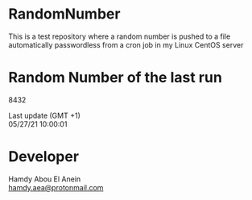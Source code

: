 # RandomNumber    
This is a test repository where a random number is pushed to a file automatically passwordless from a cron job in my Linux CentOS server    
# Random Number of the last run   
8432
      
Last update (GMT +1)    
05/27/21 10:00:01
# Developer    
Hamdy Abou El Anein   
hamdy.aea@protonmail.com
